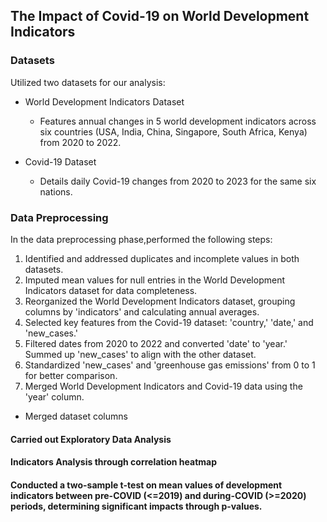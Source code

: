 ## The Impact of Covid-19 on World Development Indicators

### Datasets

Utilized two datasets for our analysis:
* World Development Indicators Dataset
   - Features annual changes in 5 world development indicators across six countries (USA, India, China, Singapore, South Africa, Kenya) from 2020 to 2022.

* Covid-19 Dataset
   - Details daily Covid-19 changes from 2020 to 2023 for the same six nations.

### Data Preprocessing

In the data preprocessing phase,performed the following steps:

1. Identified and addressed duplicates and incomplete values in both datasets.
2. Imputed mean values for null entries in the World Development Indicators dataset for data completeness.
3. Reorganized the World Development Indicators dataset, grouping columns by 'indicators' and calculating annual averages.
4. Selected key features from the Covid-19 dataset: 'country,' 'date,' and 'new_cases.'
5. Filtered dates from 2020 to 2022 and converted 'date' to 'year.' Summed up 'new_cases' to align with the other dataset.
6. Standardized 'new_cases' and 'greenhouse gas emissions' from 0 to 1 for better comparison.
7. Merged World Development Indicators and Covid-19 data using the 'year' column.

* Merged dataset columns

#### Carried out Exploratory Data Analysis

#### Indicators Analysis through correlation heatmap

#### Conducted a two-sample t-test on mean values of development indicators between pre-COVID (<=2019) and during-COVID (>=2020) periods, determining significant impacts through p-values.
